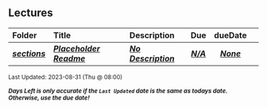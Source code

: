 ## Lectures

| Folder | Title | Description | Due | dueDate |  |
|:------|:------|:------|:-----:|:-----:|-----|
| ***<a href="https://github.com/rugbyprof/4143-PLC/tree/master/Lectures/sections">sections</a>*** | ***<a href="https://github.com/rugbyprof/4143-PLC/tree/master/Lectures/sections"> Placeholder Readme </a>*** | ***<a href="https://github.com/rugbyprof/4143-PLC/tree/master/Lectures/sections"> No Description</a>*** | ***<a href="https://github.com/rugbyprof/4143-PLC/tree/master/Lectures/sections">N/A</a>*** | ***<a href="https://github.com/rugbyprof/4143-PLC/tree/master/Lectures/sections">None</a>*** |  |

<sup>Last Updated: 2023-08-31 (Thu @ 08:00)</sup> 

<sup>***Days Left is only accurate if the `Last Updated` date is the same as todays date. Otherwise, use the due date!***</sup> 